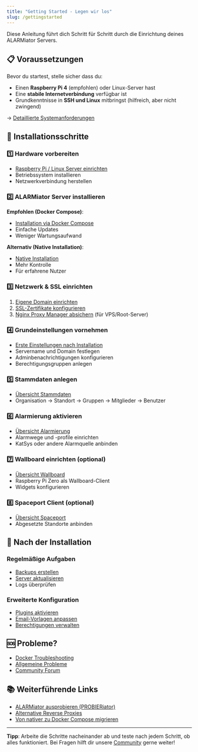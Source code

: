 ```yaml
---
title: "Getting Started - Legen wir los"
slug: /gettingstarted
---
```


Diese Anleitung führt dich Schritt für Schritt durch die Einrichtung deines ALARMiator Servers.

## 📋 Voraussetzungen

Bevor du startest, stelle sicher dass du:
- Einen **Raspberry Pi 4** (empfohlen) oder Linux-Server hast
- Eine **stabile Internetverbindung** verfügbar ist
- Grundkenntnisse in **SSH und Linux** mitbringst (hilfreich, aber nicht zwingend)

→ [Detaillierte Systemanforderungen](systemanforderungen)

## 🎯 Installationsschritte

### 1️⃣ Hardware vorbereiten
- [Raspberry Pi / Linux Server einrichten](installationraspberrypilinuxserver)
- Betriebssystem installieren
- Netzwerkverbindung herstellen

### 2️⃣ ALARMiator Server installieren

**Empfohlen (Docker Compose)**:
- [Installation via Docker Compose](installationdesserversviadockercomposeempfohlen)
- Einfache Updates
- Weniger Wartungsaufwand

**Alternativ (Native Installation)**:
- [Native Installation](installationalarmiator-servernativ)
- Mehr Kontrolle
- Für erfahrene Nutzer

### 3️⃣ Netzwerk & SSL einrichten
1. [Eigene Domain einrichten](eigenedomaineinrichten)
2. [SSL-Zertifikate konfigurieren](installationdesserversviadockercomposeempfohlen#ssl-zertifikate-installieren)
3. [Nginx Proxy Manager absichern](nginx-proxy-manager-verschluesseln) (für VPS/Root-Server)

### 4️⃣ Grundeinstellungen vornehmen
- [Erste Einstellungen nach Installation](ersteeinstellungenimadminpanelnachderinstallation)
- Servername und Domain festlegen
- Adminbenachrichtigungen konfigurieren
- Berechtigungsgruppen anlegen

### 5️⃣ Stammdaten anlegen
- [Übersicht Stammdaten](uebersicht-stammdatenanlegen)
- Organisation → Standort → Gruppen → Mitglieder → Benutzer

### 6️⃣ Alarmierung aktivieren
- [Übersicht Alarmierung](uebersicht-alarmierungen)
- Alarmwege und -profile einrichten
- KatSys oder andere Alarmquelle anbinden

### 7️⃣ Wallboard einrichten (optional)
- [Übersicht Wallboard](uebersicht-wallboard)
- Raspberry Pi Zero als Wallboard-Client
- Widgets konfigurieren

### 8️⃣ Spaceport Client (optional)
- [Übersicht Spaceport](uebersicht-spaceport)
- Abgesetzte Standorte anbinden

## 🔄 Nach der Installation

### Regelmäßige Aufgaben
- [Backups erstellen](backupdeinesserverserstellen)
- [Server aktualisieren](updatedesalarmiatorservers)
- Logs überprüfen

### Erweiterte Konfiguration
- [Plugins aktivieren](plugins)
- [Email-Vorlagen anpassen](email-verarbeitung)
- [Berechtigungen verwalten](berechtigungsgruppenanlegen)

## 🆘 Probleme?

- [Docker Troubleshooting](dockertroubleshooting)
- [Allgemeine Probleme](externeipadressewirdnichtaktualisiert)
- [Community Forum](https://community.alarmiator.de)

## 📚 Weiterführende Links

- [ALARMiator ausprobieren (PROBIERiator)](alarmiator-probieren)
- [Alternative Reverse Proxies](alternativereverseproxies)
- [Von nativer zu Docker Compose migrieren](vonnativerinstallationzudockercomposemigrieren)

---

**Tipp**: Arbeite die Schritte nacheinander ab und teste nach jedem Schritt, ob alles funktioniert. Bei Fragen hilft dir unsere [Community](https://community.alarmiator.de) gerne weiter!